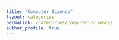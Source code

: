 ```yaml
---
title: "Computer Science"
layout: categories
permalink: /categories/computer-science/
author_profile: true
---
```

